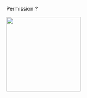 Permission ? 
<div align="auto">
  <img height="200" src="https://morty.ononoki.org/?mortyurl=https%3A%2F%2Flh3.googleusercontent.com%2F-MjsGuAYFTbc%2FUVjjtsjE9bI%2FAAAAAAAAW0M%2F7qTVKnYcMoI%2Fs640%2FVLC-00007.png"  />
</div>

###
